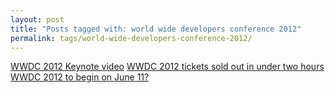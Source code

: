 ```yaml
---
layout: post
title: "Posts tagged with: world wide developers conference 2012"
permalink: tags/world-wide-developers-conference-2012/
---
```

[WWDC 2012 Keynote video](/2012/06/wwdc-2012-keynote-video)
[WWDC 2012 tickets sold out in under two hours](/2012/04/wwdc-2012-tickets-sold-out-in-under-two)
[WWDC 2012 to begin on June 11?](/2012/04/wwdc-2012-to-begin-on-june-11)

